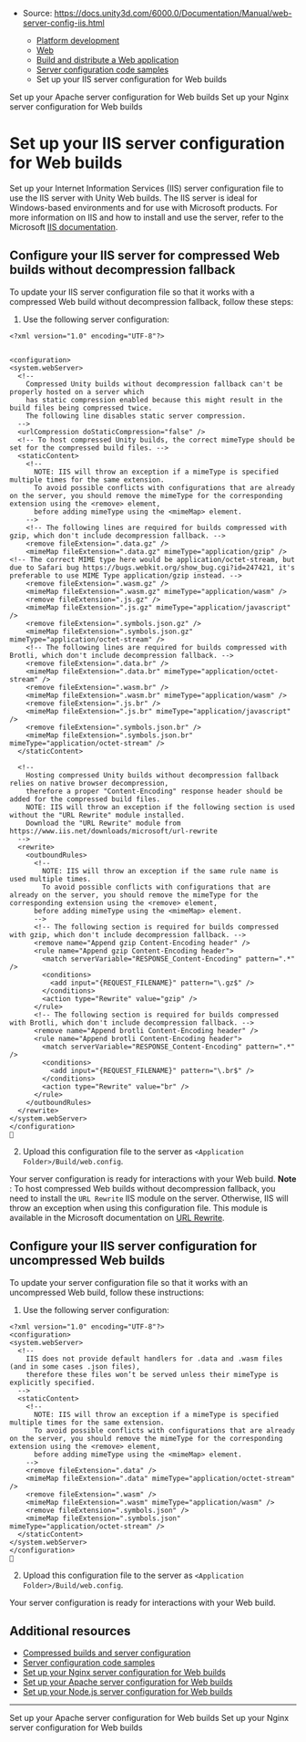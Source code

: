 * Source: https://docs.unity3d.com/6000.0/Documentation/Manual/web-server-config-iis.html

  * [Platform development ](https://docs.unity3d.com/6000.0/Documentation/Manual/PlatformSpecific.html)
  * [Web](https://docs.unity3d.com/6000.0/Documentation/Manual/webgl.html)
  * [Build and distribute a Web application](https://docs.unity3d.com/6000.0/Documentation/Manual/webgl-building-distribution.html)
  * [Server configuration code samples](https://docs.unity3d.com/6000.0/Documentation/Manual/webgl-server-configuration-code-samples.html)
  * Set up your IIS server configuration for Web builds


[](https://docs.unity3d.com/6000.0/Documentation/Manual/web-server-config-apache.html)
Set up your Apache server configuration for Web builds
[](https://docs.unity3d.com/6000.0/Documentation/Manual/web-server-config-nginx.html)
Set up your Nginx server configuration for Web builds 
# Set up your IIS server configuration for Web builds
Set up your Internet Information Services (IIS) server configuration file to use the IIS server with Unity Web builds. 
The IIS server is ideal for Windows-based environments and for use with Microsoft products.
For more information on IIS and how to install and use the server, refer to the Microsoft [IIS documentation](https://www.iis.net/overview).
## Configure your IIS server for compressed Web builds without decompression fallback
To update your IIS server configuration file so that it works with a compressed Web build without decompression fallback, follow these steps: 
  1. Use the following server configuration: 
```
<?xml version="1.0" encoding="UTF-8"?>


<configuration>
<system.webServer>
  <!--
    Compressed Unity builds without decompression fallback can't be properly hosted on a server which
    has static compression enabled because this might result in the build files being compressed twice.
    The following line disables static server compression.
  -->
  <urlCompression doStaticCompression="false" />
  <!-- To host compressed Unity builds, the correct mimeType should be set for the compressed build files. -->
  <staticContent>
    <!--
      NOTE: IIS will throw an exception if a mimeType is specified multiple times for the same extension.
      To avoid possible conflicts with configurations that are already on the server, you should remove the mimeType for the corresponding extension using the <remove> element,
      before adding mimeType using the <mimeMap> element.
    -->
    <!-- The following lines are required for builds compressed with gzip, which don't include decompression fallback. -->
    <remove fileExtension=".data.gz" />
    <mimeMap fileExtension=".data.gz" mimeType="application/gzip" /><!-- The correct MIME type here would be application/octet-stream, but due to Safari bug https://bugs.webkit.org/show_bug.cgi?id=247421, it's preferable to use MIME Type application/gzip instead. -->
    <remove fileExtension=".wasm.gz" />
    <mimeMap fileExtension=".wasm.gz" mimeType="application/wasm" />
    <remove fileExtension=".js.gz" />
    <mimeMap fileExtension=".js.gz" mimeType="application/javascript" />
    <remove fileExtension=".symbols.json.gz" />
    <mimeMap fileExtension=".symbols.json.gz" mimeType="application/octet-stream" />
    <!-- The following lines are required for builds compressed with Brotli, which don't include decompression fallback. -->
    <remove fileExtension=".data.br" />
    <mimeMap fileExtension=".data.br" mimeType="application/octet-stream" />
    <remove fileExtension=".wasm.br" />
    <mimeMap fileExtension=".wasm.br" mimeType="application/wasm" />
    <remove fileExtension=".js.br" />
    <mimeMap fileExtension=".js.br" mimeType="application/javascript" />
    <remove fileExtension=".symbols.json.br" />
    <mimeMap fileExtension=".symbols.json.br" mimeType="application/octet-stream" />
  </staticContent>

  <!--
    Hosting compressed Unity builds without decompression fallback relies on native browser decompression,
    therefore a proper "Content-Encoding" response header should be added for the compressed build files.
    NOTE: IIS will throw an exception if the following section is used without the "URL Rewrite" module installed.
    Download the "URL Rewrite" module from https://www.iis.net/downloads/microsoft/url-rewrite
  -->
  <rewrite>
    <outboundRules>
      <!--
        NOTE: IIS will throw an exception if the same rule name is used multiple times.
        To avoid possible conflicts with configurations that are already on the server, you should remove the mimeType for the corresponding extension using the <remove> element,
      before adding mimeType using the <mimeMap> element.
      -->
      <!-- The following section is required for builds compressed with gzip, which don't include decompression fallback. -->
      <remove name="Append gzip Content-Encoding header" />
      <rule name="Append gzip Content-Encoding header">
        <match serverVariable="RESPONSE_Content-Encoding" pattern=".*" />
        <conditions>
          <add input="{REQUEST_FILENAME}" pattern="\.gz$" />
        </conditions>
        <action type="Rewrite" value="gzip" />
      </rule>
      <!-- The following section is required for builds compressed with Brotli, which don't include decompression fallback. -->
      <remove name="Append brotli Content-Encoding header" />
      <rule name="Append brotli Content-Encoding header">
        <match serverVariable="RESPONSE_Content-Encoding" pattern=".*" />
        <conditions>
          <add input="{REQUEST_FILENAME}" pattern="\.br$" />
        </conditions>
        <action type="Rewrite" value="br" />
      </rule>
    </outboundRules>
  </rewrite>
</system.webServer>
</configuration>

```

  2. Upload this configuration file to the server as `<Application Folder>/Build/web.config`.


Your server configuration is ready for interactions with your Web build. 
**Note** : To host compressed Web builds without decompression fallback, you need to install the `URL Rewrite` IIS module on the server. Otherwise, IIS will throw an exception when using this configuration file. This module is available in the Microsoft documentation on [URL Rewrite](https://www.iis.net/downloads/microsoft/url-rewrite).
## Configure your IIS server configuration for uncompressed Web builds
To update your server configuration file so that it works with an uncompressed Web build, follow these instructions:
  1. Use the following server configuration:
```
<?xml version="1.0" encoding="UTF-8"?>
<configuration>
<system.webServer>
  <!--
    IIS does not provide default handlers for .data and .wasm files (and in some cases .json files),
    therefore these files won’t be served unless their mimeType is explicitly specified.
  -->
  <staticContent>
    <!--
      NOTE: IIS will throw an exception if a mimeType is specified multiple times for the same extension.
      To avoid possible conflicts with configurations that are already on the server, you should remove the mimeType for the corresponding extension using the <remove> element,
      before adding mimeType using the <mimeMap> element.
    -->
    <remove fileExtension=".data" />
    <mimeMap fileExtension=".data" mimeType="application/octet-stream" />
    <remove fileExtension=".wasm" />
    <mimeMap fileExtension=".wasm" mimeType="application/wasm" />
    <remove fileExtension=".symbols.json" />
    <mimeMap fileExtension=".symbols.json" mimeType="application/octet-stream" />
  </staticContent>
</system.webServer>
</configuration>

```

  2. Upload this configuration file to the server as `<Application Folder>/Build/web.config`. 


Your server configuration is ready for interactions with your Web build. 
## Additional resources
  * [Compressed builds and server configuration](https://docs.unity3d.com/6000.0/Documentation/Manual/webgl-deploying.html)
  * [Server configuration code samples](https://docs.unity3d.com/6000.0/Documentation/Manual/webgl-server-configuration-code-samples.html)
  * [Set up your Nginx server configuration for Web builds](https://docs.unity3d.com/6000.0/Documentation/Manual/web-server-config-nginx.html)
  * [Set up your Apache server configuration for Web builds](https://docs.unity3d.com/6000.0/Documentation/Manual/web-server-config-apache.html)
  * [Set up your Node.js server configuration for Web builds](https://docs.unity3d.com/6000.0/Documentation/Manual/web-server-config-nodejs.html)


* * *
[](https://docs.unity3d.com/6000.0/Documentation/Manual/web-server-config-apache.html)
Set up your Apache server configuration for Web builds
[](https://docs.unity3d.com/6000.0/Documentation/Manual/web-server-config-nginx.html)
Set up your Nginx server configuration for Web builds 
